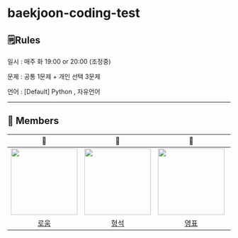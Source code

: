 # baekjoon-coding-test

## 🗒Rules

일시 : 매주 화 19:00 or 20:00 (조정중)

문제 : 공통 1문제 + 개인 선택 3문제

언어 : \[Default] Python , 자유언어

---

## 👥 Members

|                                    🥚                                    |                                      🥚                                       |                                      🥚                                      |                                                                        🥚                                                                        |
| :----------------------------------------------------------------------: | :---------------------------------------------------------------------------: | :--------------------------------------------------------------------------: | :----------------------------------------------------------------------------------------------------------------------------------------------: |
| <img src="https://github.com/roum02.png" width="150px" height="150px" /> | <img src="https://github.com/HyeongSeoku.png" width="150px" height="150px" /> | <img src="https://github.com/marshallku.png" width="150px" height="150px" /> | <img src="https://user-images.githubusercontent.com/48541850/225664708-bd041747-eaed-443c-9c22-9279213513b0.png" width="150px" height="150px" /> |
|                    [로움](https://github.com/roum02)                     |                    [형석](https://github.com/HyeongSeoku)                     |                    [영표](https://github.com/marshallku)                     |                                                        [찬호](https://github.com/puk0806)                                                        |
